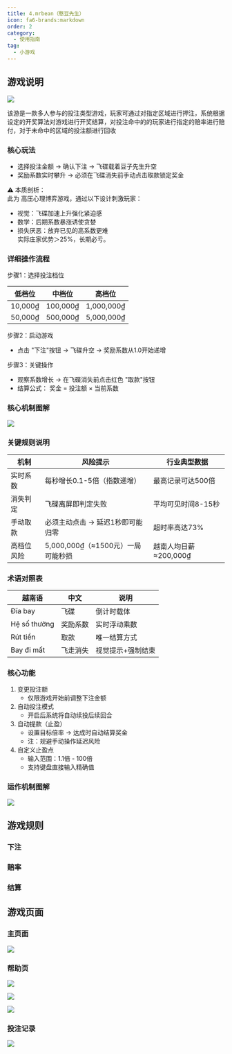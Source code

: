```yaml
---
title: 4.mrbean（憨豆先生）
icon: fa6-brands:markdown
order: 2
category:
  - 使用指南
tag:
  - 小游戏
---
```


## 游戏说明
![](/images/mrbean.png)



该游是一款多人参与的投注类型游戏，玩家可通过对指定区域进行押注，系统根据设定的开奖算法对游戏进行开奖结算，对投注命中的的玩家进行指定的赔率进行赔付，对于未命中的区域的投注额进行回收



### 核心玩法
+ 选择投注金额 → 确认下注 → 飞碟载着豆子先生升空
+ 奖励系数实时攀升 → 必须在飞碟消失前手动点击取款锁定奖金



⚠️ 本质剖析：  
此为 高压心理博弈游戏，通过以下设计刺激玩家：

+ 视觉：飞碟加速上升强化紧迫感
+ 数学：后期系数暴涨诱使贪婪
+ 损失厌恶：放弃已见的高系数更难  
实际庄家优势＞25%，长期必亏。

### 详细操作流程
步骤1：选择投注档位

| 低档位 | 中档位 | 高档位 |
| --- | --- | --- |
| 10,000₫ | 100,000₫ | 1,000,000₫ |
| 50,000₫ | 500,000₫ | 5,000,000₫ |


步骤2：启动游戏

+ 点击 "下注"按钮 → 飞碟升空 → 奖励系数从1.0开始递增

步骤3：关键操作

+ 观察系数增长 → 在飞碟消失前点击红色 "取款"按钮
+ 结算公式： 奖金 = 投注额 × 当前系数

### 核心机制图解
![](/images/ct/4-hxjz.png)

### 关键规则说明
| 机制 | 风险提示 | 行业典型数据 |
| --- | --- | --- |
| 实时系数 | 每秒增长0.1-5倍（指数递增） | 最高记录可达500倍 |
| 消失判定 | 飞碟离屏即判定失败 | 平均可见时间8-15秒 |
| 手动取款 | 必须主动点击 → 延迟1秒即可能归零 | 超时率高达73% |
| 高档位风险 | 5,000,000₫（≈1500元）一局可能秒损 | 越南人均日薪≈200,000₫ |


### 术语对照表
| 越南语 | 中文 | 说明 |
| --- | --- | --- |
| Đĩa bay | 飞碟 | 倒计时载体 |
| Hệ số thưởng | 奖励系数 | 实时浮动乘数 |
| Rút tiền | 取款 | 唯一结算方式 |
| Bay đi mất | 飞走消失 | 视觉提示+强制结束 |



### 核心功能
1. 变更投注额
    - 仅限游戏开始前调整下注金额
2. 自动投注模式
    - 开启后系统将自动续投后续回合
3. 自动提款（止盈）
    - 设置目标倍率 → 达成时自动结算奖金
    - 注：规避手动操作延迟风险
4. 自定义止盈点
    - 输入范围：1.1倍 - 100倍
    - 支持键盘直接输入精确值



### 运作机制图解
![](/images/ct/4-yzjz.png)

## 游戏规则
### 下注
### 赔率
### 结算
## 游戏页面
### 主页面
![](/images/mrbean/index.png)

### 帮助页
![](/images/mrbean/help-1.png)

![](/images/mrbean/help-2.png)

![](/images/mrbean/help-3.png)


### 投注记录
![](/images/mrbean/my.png)

